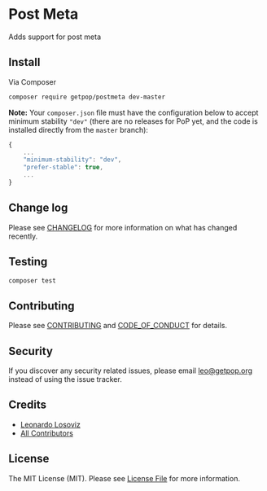 # Post Meta

<!--
[![Latest Version on Packagist][ico-version]][link-packagist]
[![Software License][ico-license]](LICENSE.md)
[![Build Status][ico-travis]][link-travis]
[![Coverage Status][ico-scrutinizer]][link-scrutinizer]
[![Quality Score][ico-code-quality]][link-code-quality]
[![Total Downloads][ico-downloads]][link-downloads]
-->

Adds support for post meta

## Install

Via Composer

``` bash
composer require getpop/postmeta dev-master
```

**Note:** Your `composer.json` file must have the configuration below to accept minimum stability `"dev"` (there are no releases for PoP yet, and the code is installed directly from the `master` branch):

```javascript
{
    ...
    "minimum-stability": "dev",
    "prefer-stable": true,
    ...
}
```

<!--
## Usage

``` php
```
-->

## Change log

Please see [CHANGELOG](CHANGELOG.md) for more information on what has changed recently.

## Testing

``` bash
composer test
```

## Contributing

Please see [CONTRIBUTING](CONTRIBUTING.md) and [CODE_OF_CONDUCT](CODE_OF_CONDUCT.md) for details.

## Security

If you discover any security related issues, please email leo@getpop.org instead of using the issue tracker.

## Credits

- [Leonardo Losoviz][link-author]
- [All Contributors][link-contributors]

## License

The MIT License (MIT). Please see [License File](LICENSE.md) for more information.

[ico-version]: https://img.shields.io/packagist/v/getpop/postmeta.svg?style=flat-square
[ico-license]: https://img.shields.io/badge/license-MIT-brightgreen.svg?style=flat-square
[ico-travis]: https://img.shields.io/travis/getpop/postmeta/master.svg?style=flat-square
[ico-scrutinizer]: https://img.shields.io/scrutinizer/coverage/g/getpop/postmeta.svg?style=flat-square
[ico-code-quality]: https://img.shields.io/scrutinizer/g/getpop/postmeta.svg?style=flat-square
[ico-downloads]: https://img.shields.io/packagist/dt/getpop/postmeta.svg?style=flat-square

[link-packagist]: https://packagist.org/packages/getpop/postmeta
[link-travis]: https://travis-ci.org/getpop/postmeta
[link-scrutinizer]: https://scrutinizer-ci.com/g/getpop/postmeta/code-structure
[link-code-quality]: https://scrutinizer-ci.com/g/getpop/postmeta
[link-downloads]: https://packagist.org/packages/getpop/postmeta
[link-author]: https://github.com/leoloso
[link-contributors]: ../../contributors
